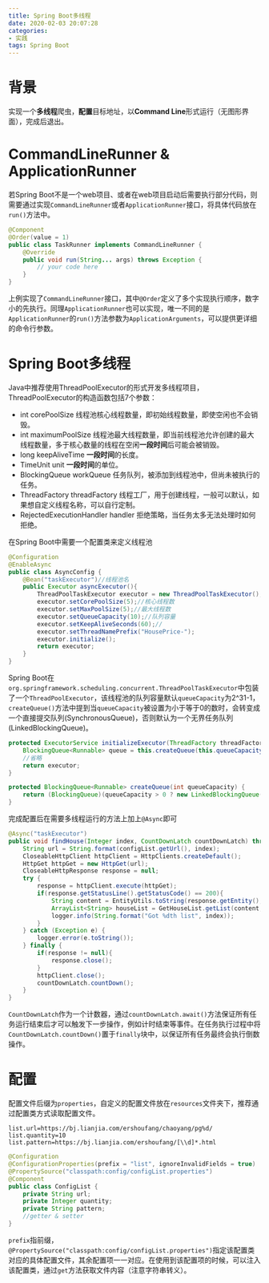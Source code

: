 ```yaml
---
title: Spring Boot多线程
date: 2020-02-03 20:07:28
categories:
- 实践
tags: Spring Boot
---
```


# 背景

实现一个**多线程**爬虫，**配置**目标地址，以**Command Line**形式运行（无图形界面），完成后退出。

# CommandLineRunner & ApplicationRunner

若Spring Boot不是一个web项目、或者在web项目启动后需要执行部分代码，则需要通过实现`CommandLineRunner`或者`ApplicationRunner`接口，将具体代码放在`run()`方法中。
``` Java
@Component
@Order(value = 1)
public class TaskRunner implements CommandLineRunner {
    @Override
    public void run(String... args) throws Exception {
        // your code here
    }
}
```

上例实现了`CommandLineRunner`接口，其中`@Order`定义了多个实现执行顺序，数字小的先执行。同理`ApplicationRunner`也可以实现，唯一不同的是`ApplicationRunner`的`run()`方法参数为`ApplicationArguments`，可以提供更详细的命令行参数。

# Spring Boot多线程

Java中推荐使用ThreadPoolExecutor的形式开发多线程项目，ThreadPoolExecutor的构造函数包括7个参数：
- int corePoolSize 
线程池核心线程数量，即初始线程数量，即使空闲也不会销毁。
- int maximumPoolSize
线程池最大线程数量，即当前线程池允许创建的最大线程数量，多于核心数量的线程在空闲**一段时间**后可能会被销毁。
- long keepAliveTime
 **一段时间**的长度。
- TimeUnit unit
 **一段时间**的单位。
- BlockingQueue<Runnable> workQueue
任务队列，被添加到线程池中，但尚未被执行的任务。
- ThreadFactory threadFactory
线程工厂，用于创建线程，一般可以默认，如果想自定义线程名称，可以自行定制。
- RejectedExecutionHandler handler
拒绝策略，当任务太多无法处理时如何拒绝。

在Spring Boot中需要一个配置类来定义线程池
``` Java
@Configuration
@EnableAsync
public class AsyncConfig {
    @Bean("taskExecutor")//线程池名
    public Executor asyncExecutor(){
        ThreadPoolTaskExecutor executor = new ThreadPoolTaskExecutor();
        executor.setCorePoolSize(5);//核心线程数
        executor.setMaxPoolSize(5);//最大线程数
        executor.setQueueCapacity(10);//队列容量
        executor.setKeepAliveSeconds(60);//
        executor.setThreadNamePrefix("HousePrice-");
        executor.initialize();
        return executor;
    }
}
```

Spring Boot在`org.springframework.scheduling.concurrent.ThreadPoolTaskExecutor`中包装了一个`ThreadPoolExecutor`，该线程池的队列容量默认`queueCapacity`为2^31-1，`createQueue()`方法中提到当`queueCapacity`被设置为小于等于0的数时，会转变成一个直接提交队列(SynchronousQueue)，否则默认为一个无界任务队列(LinkedBlockingQueue)。

``` Java
protected ExecutorService initializeExecutor(ThreadFactory threadFactory, RejectedExecutionHandler rejectedExecutionHandler) {
    BlockingQueue<Runnable> queue = this.createQueue(this.queueCapacity);
    //省略
    return executor;
}

protected BlockingQueue<Runnable> createQueue(int queueCapacity) {
    return (BlockingQueue)(queueCapacity > 0 ? new LinkedBlockingQueue(queueCapacity) : new SynchronousQueue());
}
```

完成配置后在需要多线程运行的方法上加上`@Async`即可
``` Java
@Async("taskExecutor")
public void findHouse(Integer index, CountDownLatch countDownLatch) throws InterruptedException, IOException {
    String url = String.format(configList.getUrl(), index);
    CloseableHttpClient httpClient = HttpClients.createDefault();
    HttpGet httpGet = new HttpGet(url);
    CloseableHttpResponse response = null;
    try {
        response = httpClient.execute(httpGet);
        if(response.getStatusLine().getStatusCode() == 200){
            String content = EntityUtils.toString(response.getEntity(), "UTF-8");
            ArrayList<String> houseList = GetHouseList.getList(content, configList.getPattern());
            logger.info(String.format("Got %dth list", index));
        }
    } catch (Exception e) {
        logger.error(e.toString());
    } finally {
        if(response != null){
            response.close();
        }
        httpClient.close();
        countDownLatch.countDown();
    }
}
```

`CountDownLatch`作为一个计数器，通过`countDownLatch.await()`方法保证所有任务运行结束后才可以触发下一步操作，例如计时结束等事件。在任务执行过程中将`CountDownLatch.countDown()`置于`finally`块中，以保证所有任务最终会执行倒数操作。

# 配置

配置文件后缀为`properties`，自定义的配置文件放在`resources`文件夹下，推荐通过配置类方式读取配置文件。

``` properties
list.url=https://bj.lianjia.com/ershoufang/chaoyang/pg%d/
list.quantity=10
list.pattern=https://bj.lianjia.com/ershoufang/[\\d]*.html
```

``` Java
@Configuration
@ConfigurationProperties(prefix = "list", ignoreInvalidFields = true)
@PropertySource("classpath:config/configList.properties")
@Component
public class ConfigList {
    private String url;
    private Integer quantity;
    private String pattern;
    //getter & setter
}
```

`prefix`指前缀，`@PropertySource("classpath:config/configList.properties")`指定该配置类对应的具体配置文件，其余配置项一一对应。在使用到该配置项的时候，可以注入该配置类，通过`get`方法获取文件内容（注意字符串转义）。